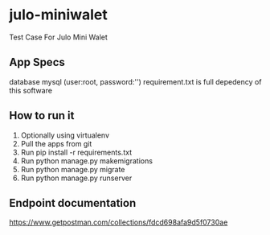 # julo-miniwalet
Test Case For Julo Mini Walet


## App Specs
database mysql (user:root, password:'')
requirement.txt is full depedency of this software

## How to run it
1. Optionally using virtualenv
2. Pull the apps from git
3. Run pip install -r requirements.txt
4. Run python manage.py makemigrations
5. Run python manage.py migrate
6. Run python manage.py runserver

## Endpoint documentation
https://www.getpostman.com/collections/fdcd698afa9d5f0730ae